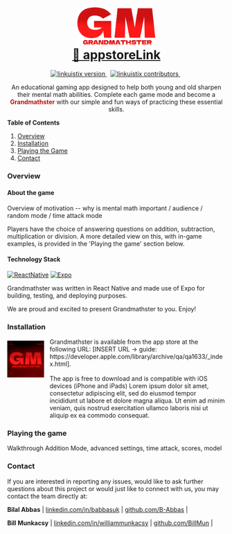 <!-- 
bugfixes todo -
- addition hard mode - not aligning properly on ipad (swap first and second num?)
- ... -->

<!-- Solution with regex -->
<!-- const [fieldInput, setFieldInput] = useState('')

onChangeText = {(input) => {
                    const changeText = (input) => {
                      let newText = input.replace(/[^0-9]+/, '')
                      setFieldInput(newText)
                    }
                    changeText(input)
                  }}
                  value={fieldInput} -->

<!-- HEADER -->
<h1 align="center">
  <img alt="Grandmathster logo" src="./assets/documentation/img/grandmathsterLogo.png" width=180/><br/>
  <a href="INSERTLINK">🔗 appstoreLink</a>
</h1>

<!-- BADGES -->
<p align="center">
<a href="">
<img src="https://img.shields.io/badge/Version-1.0-00ADD8?style=for-the-badge" alt="linkuistix version" />
</a>&nbsp;
<a href="">
<img src="https://img.shields.io/badge/Contributors-2-success?style=for-the-badge&logo=none" alt="linkuistix contributors" />
</a>&nbsp;
</p>

<!-- BRIEF DESCRIPTION -->
<p align="center">
An educational gaming app designed to help both young and old sharpen their mental math abilities. Complete each game mode and become a <b style="color:#B8100F">Grandmathster</b> with our simple and fun ways of practicing these essential skills.
</p>

<!-- TABLE OF CONTENTS -->
  <summary>
  <b>Table of Contents</b>
  </summary>
  <ol>
    <li>
      <a href="#overview">Overview</a>
    </li>
    <li>
      <a href="#installation">Installation</a>
    </li>
    <li><a href="#playing-the-game">Playing the Game</a></li>
    <li><a href="#contact">Contact</a></li>
  </ol>

### Overview

#### About the game

Overview of motivation -- why is mental math important / audience / random mode / time attack mode

Players have the choice of answering questions on addition, subtraction, multiplication or division. A more detailed view on this, with in-game examples, is provided in the 'Playing the game' section below.

#### Technology Stack

[![ReactNative][ReactNative]][ReactNative-url]  [![Expo][Expo]][Expo-url]

Grandmathster was written in React Native and made use of Expo for building, testing, and deploying purposes.

We are proud and excited to present Grandmathster to you. Enjoy!

### Installation

<img style="float:left; vertical-align:top; margin-top: 0.45em" alt="Grandmathster logo" src="./assets/documentation/img/grandmathsterLogoApp.jpg" width=85/>

<div style="margin-left:7em">
Grandmathster is available from the app store at the following URL: [INSERT URL -> guide: https://developer.apple.com/library/archive/qa/qa1633/_index.html].
<br></br>
The app is free to download and is compatible with iOS devices (iPhone and iPads) Lorem ipsum dolor sit amet, consectetur adipiscing elit, sed do eiusmod tempor incididunt ut labore et dolore magna aliqua. Ut enim ad minim veniam, quis nostrud exercitation ullamco laboris nisi ut aliquip ex ea commodo consequat.</div>

### Playing the game

<!-- TODO ADD SCREENSHOTS AND DETAILS OF ACCEPTED USER INPUTS -->
Walkthrough Addition Mode, advanced settings, time attack, scores, model

### Contact

If you are interested in reporting any issues, would like to ask further questions about this project or would just like to connect with us, you may contact the team directly at:

**Bilal Abbas**
| [linkedin.com/in/babbasuk](https://linkedin.com/in/babbasuk) | [github.com/B-Abbas](https://github.com/B-Abbas) |

**Bill Munkacsy**
| [linkedin.com/in/williammunkacsy](https://linkedin.com/in/williammunkacsy) | [github.com/BillMun](https://github.com/BillMun) |

<!-- VARS -->

[ReactNative]: https://img.shields.io/badge/react_native-%2320232a.svg?style=for-the-badge&logo=react&logoColor=%2361DAFB
[ReactNative-url]: https://reactnative.dev/

[Expo]: https://img.shields.io/badge/expo-1C1E24?style=for-the-badge&logo=expo&logoColor=#D04A37
[Expo-url]: https://expo.dev/